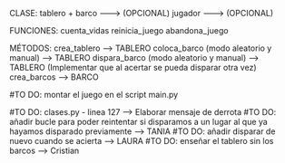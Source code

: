 CLASE:
tablero +
barco ---> (OPCIONAL)
jugador ---> (OPCIONAL)

FUNCIONES:
cuenta_vidas
reinicia_juego
abandona_juego

MÉTODOS:
crea_tablero --> TABLERO
coloca_barco (modo aleatorio y manual) --> TABLERO
dispara_barco (modo aleatorio y manual) --> TABLERO (Implementar que al acertar se pueda disparar otra vez)
crea_barcos --> BARCO

#TO DO: montar el juego en el script main.py

#TO DO: clases.py - linea 127 --> Elaborar mensaje de derrota
#TO DO: añadir bucle para poder reintentar si disparamos a un lugar al que ya hayamos disparado previamente --> TANIA
#TO DO: añadir disparar de nuevo cuando se acierta --> LAURA
#TO DO: enseñar el tablero sin los barcos --> Cristian
